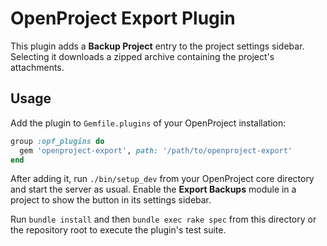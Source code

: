 # OpenProject Export Plugin

This plugin adds a **Backup Project** entry to the project settings sidebar. Selecting it downloads a zipped archive containing the project's attachments.

## Usage
Add the plugin to `Gemfile.plugins` of your OpenProject installation:
```ruby
group :opf_plugins do
  gem 'openproject-export', path: '/path/to/openproject-export'
end
```

After adding it, run `./bin/setup_dev` from your OpenProject core directory and start the server as usual. Enable the **Export Backups** module in a project to show the button in its settings sidebar.

Run `bundle install` and then `bundle exec rake spec` from this directory or the repository root to execute the plugin's test suite.
